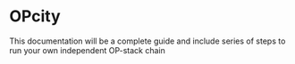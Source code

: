 # OPcity

This documentation will be a complete guide and include series of steps to run your own independent OP-stack chain